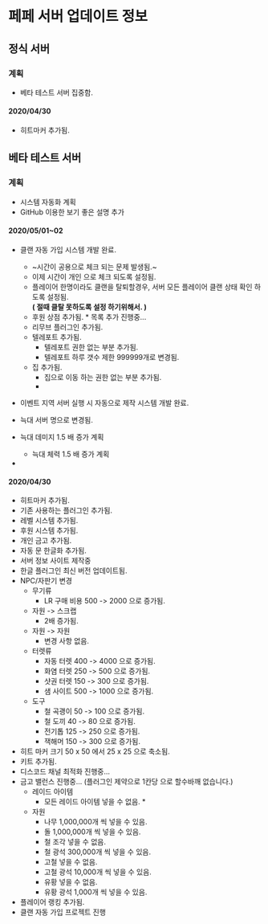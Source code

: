 # 페페 서버 업데이트 정보

## 정식 서버

### 계획
* 베타 테스트 서버 집중함.

#### 2020/04/30
* 히트마커 추가됨.

## 베타 테스트 서버

### 계획
* 시스템 자동화 계획
* GitHub 이용한 보기 좋은 설명 추가
#### 2020/05/01~02
* 클랜 자동 가입 시스템 개발 완료.
    * ~시간이 공용으로 체크 되는 문제 발생됨.~
    * 이제 시간이 개인 으로 체크 되도록 설정됨.
    * 플레이어 한명이라도 클랜을 탈퇴할경우, 서버 모든 플레이어 클랜 상태 확인 하도록 설정됨.   
    **( 절때 클탈 못하도록 설정 하기위해서. )**
    *  후원 상점 추가됨.
      * 목록 추가 진행중...
    * 리무브 플러그인 추가됨.
    * 텔레포트 추가됨.
      * 텔레포트 권한 없는 부분 추가됨.
      * 텔레포트 하루 갯수 제한 999999개로 변경됨.
    * 집 추가됨.
      * 집으로 이동 하는 권한 없는 부분 추가됨.
      * 
      
* 이벤트 지역 서버 실행 시 자동으로 제작 시스템 개발 완료.
* 늑대 서버 명으로 변경됨.
* 늑대 데미지 1.5 배 증가 계획
   * 늑대 체력 1.5 배 증가 계획
* 
#### 2020/04/30
* 히트마커 추가됨.
* 기존 사용하는 플러그인 추가됨.
* 레벨 시스템 추가됨.
* 후원 시스템 추가됨.
* 개인 금고 추가됨.
* 자동 문 한글화 추가됨.
* 서버 정보 사이트 제작중
* 한글 플러그인 최신 버전 업데이트됨.
* NPC/자판기 변경
    * 무기류
        * LR 구매 비용 500 -> 2000 으로 증가됨.
    * 자원 -> 스크랩
        * 2배 증가됨.
    * 자원 -> 자원
        * 변경 사항 없음.
    * 터렛류
        * 자동 터렛 400 -> 4000 으로 증가됨.
        * 화염 터렛 250 -> 500 으로 증가됨.
        * 샷권 터렛 150 -> 300 으로 증가됨.
        * 샘 사이트 500 -> 1000 으로 증가됨.
    * 도구
        * 철 곡괭이 50 -> 100 으로 증가됨.
        * 철 도끼 40 -> 80 으로 증가됨.
        * 전기톱 125 -> 250 으로 증가됨.
        * 잭해머 150 -> 300 으로 증가됨.
* 히트 마커 크기 50 x 50 에서 25 x 25 으로 축소됨.
* 키트 추가됨.
* 디스코드 채널 최적화 진행중...
* 금고 밸런스 진행중... (플러그인 제약으로 1칸당 으로 할수바깨 없습니다.)
    * 레이드 아이템
        * 모든 레이드 아이템 넣을 수 없음.
            * 
    * 자원
        * 나무 1,000,000개 씩 넣을 수 있음.
        * 돌 1,000,000개 씩 넣을 수 있음.
        * 철 조각 넣을 수 없음.
        * 철 광석 300,000개 씩 넣을 수 있음.
        * 고철 넣을 수 없음.
        * 고철 광석 10,000개 씩 넣을 수 있음.
        * 유황 넣을 수 없음.
        * 유황 광석 1,000개 씩 넣을 수 있음.
* 플레이어 랭킹 추가됨.
* 클랜 자동 가입 프로젝트 진행


